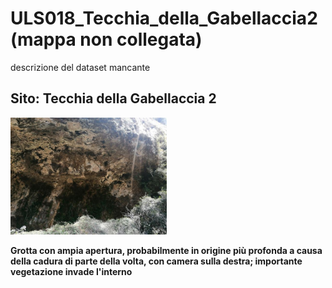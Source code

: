 # ULS018_Tecchia_della_Gabellaccia2 (mappa non collegata)
descrizione del dataset mancante
## Sito: Tecchia della Gabellaccia 2
[<img src='/vignettes/nhBFwwt2.jpg' width='250'/>](/vignettes/nhBFwwt2.jpg) 

**Grotta con ampia apertura, probabilmente in origine più profonda a causa della cadura di parte della volta, con camera sulla destra; importante vegetazione invade l'interno**
